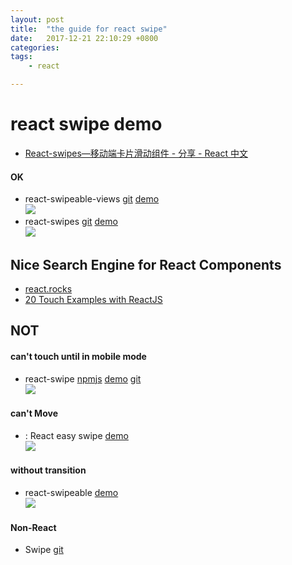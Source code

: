 ```yaml
---
layout: post
title:  "the guide for react swipe"
date:   2017-12-21 22:10:29 +0800
categories:  
tags: 
    - react 

---
```


# react swipe demo #

* [React-swipes—移动端卡片滑动组件 - 分享 - React 中文](http://react-china.org/t/react-swipes/9042) 

#### OK  ####
* react-swipeable-views
 [git](https://github.com/oliviertassinari/react-swipeable-views)
 [demo](https://react-swipeable-views.com/demos/demos/)  
![](https://i.imgur.com/90aVFml.gif)
* react-swipes
 [git](https://github.com/younth/react-swipes)
 [demo](http://younth.coding.me/mynote/demo/swipes/)    
![](https://i.imgur.com/ktfkjkS.gif) 

##  Nice Search Engine for React Components ##
* [react.rocks](https://react.rocks/)
* [20 Touch Examples with ReactJS](https://react.rocks/tag/Touch)

## NOT ##
#### can't touch until in mobile mode ####
* react-swipe
 [npmjs](https://www.npmjs.com/package/react-swipe)
 [demo](http://voronianski.github.io/react-swipe/demo/)
 [git](https://github.com/voronianski/react-swipe)  
![](https://i.imgur.com/qF55IPU.gif)
#### can't Move  ####
* : React easy swipe 
 [demo](http://react-easy-swipe.js.org/#demo)  
![](https://i.imgur.com/dTX86qv.gif)
#### without transition  ####
* react-swipeable 
 [demo](https://codepen.io/hartzis/pen/oebBPp)  
![](https://i.imgur.com/S2a6UiF.gif) 

#### Non-React  ####
* Swipe [git](https://github.com/thebird/swipe#swipe-api)